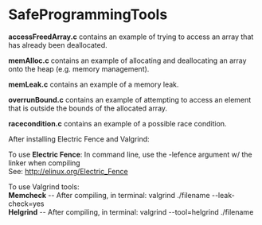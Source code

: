 # SafeProgrammingTools

**accessFreedArray.c** contains an example of trying to access an array that has already been deallocated.

**memAlloc.c** contains an example of allocating and deallocating an array onto the heap (e.g. memory management).

**memLeak.c** contains an example of a memory leak.

**overrunBound.c** contains an example of attempting to access an element that is outside the bounds of the allocated array.

**racecondition.c** contains an example of a possible race condition.

After installing Electric Fence and Valgrind:

To use **Electric Fence**: In command line, use the -lefence argument w/ the linker when compiling  
See: http://elinux.org/Electric_Fence  

To use Valgrind tools:  
  **Memcheck** -- After compiling, in terminal: valgrind ./filename --leak-check=yes  
  **Helgrind** -- After compiling, in terminal: valgrind --tool=helgrind ./filename  
